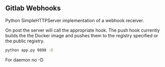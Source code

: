 Gitlab Webhooks
---
Python SimpleHTTPServer implementation of a webhook receiver.


On post the server will call the appropriate hook. The push hook
currently builds the the Docker image and pushes them to the registry
specified or the public registry.

```bash
python app.py 9898 -D
```

For daemon no -D
